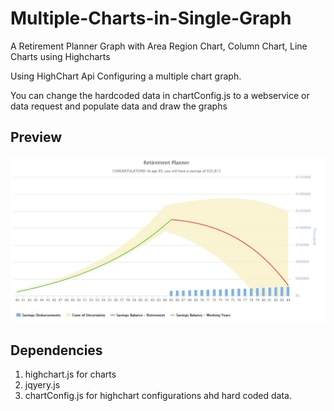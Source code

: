 # Multiple-Charts-in-Single-Graph
A Retirement Planner Graph with Area Region Chart, Column Chart, Line Charts using Highcharts

Using HighChart Api Configuring a multiple chart graph.

You can change the hardcoded data in chartConfig.js to a webservice or data request and populate data and draw the graphs



## Preview

![alt tag](/Chart.JPG)

## Dependencies

1. highchart.js for charts
2. jqyery.js
3. chartConfig.js for highchart configurations ahd hard coded data.
